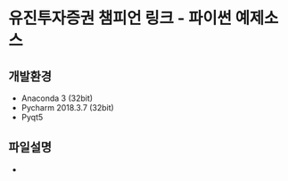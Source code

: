 # 유진투자증권 챔피언 링크 - 파이썬 예제소스

## 개발환경
* Anaconda 3 (32bit)
* Pycharm 2018.3.7 (32bit)
* Pyqt5

## 파일설명
* 
